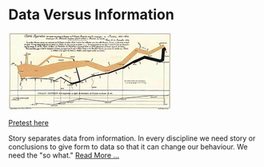 Data Versus Information
===========

![Story Telling](courses/CP102D/beautifulEvidence.jpg)

[Pretest here](tests/ComputerConceptsIntro.htm)

Story separates data from information. In every discipline we need story or conclusions to give form to data so that it can change our behaviour. We need the "so what." [Read More ...](courses/CP102D/lecture2.html)
